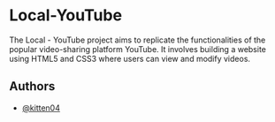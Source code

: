 
# Local-YouTube

The Local - YouTube project aims to replicate the functionalities of the popular video-sharing platform YouTube. It involves building a website using HTML5 and CSS3 where users can view and modify videos.


## Authors

- [@kitten04](https://github.com/kitten04)

